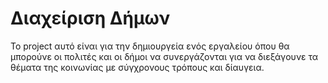 # Διαχείριση Δήμων

Το project αυτό είναι για την δημιουργεία ενός εργαλείου
όπου θα μπορούνε οι πολιτές και οι δήμοι να συνεργάζονται 
για να διεξάγουνε τα θέματα της κοινωνίας με σύγχρονους 
τρόπους και δίαυγεια.


